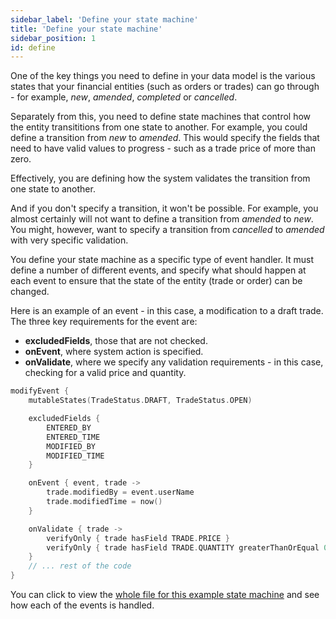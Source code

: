 ```yaml
---
sidebar_label: 'Define your state machine'
title: 'Define your state machine'
sidebar_position: 1
id: define
---
```


One of the key things you need to define in your data model is the various states that your financial entities (such as orders or trades) can go through - for example, *new*, *amended*, *completed* or *cancelled*.

Separately from this, you need to define state machines that control how the entity transititions from one state to another. For example, you could define a transition from *new* to *amended*. This would specify the fields that need to have valid values to progress - such as a trade price of more than zero.

Effectively, you are defining how the system validates the transition from one state to another.

And if you don't specify a transition, it won't be possible. For example, you almost certainly will not want to define a transition from *amended* to *new*. You might, however, want to specify a transition from *cancelled* to *amended* with very specific validation.

You define your state machine as a specific type of event handler. It must define a number of different events, and specify what should happen at each event to ensure that the state of the entity (trade or order) can be changed.

Here is an example of an event - in this case, a modification to a draft trade. The three key requirements for the event are:

* **excludedFields**, those that are not checked.
* **onEvent**, where system action is specified. 
* **onValidate**, where we specify any validation requirements - in this case, checking for a valid price and quantity.

```kotlin
modifyEvent {
    mutableStates(TradeStatus.DRAFT, TradeStatus.OPEN)

    excludedFields {
        ENTERED_BY
        ENTERED_TIME
        MODIFIED_BY
        MODIFIED_TIME
    }

    onEvent { event, trade ->
        trade.modifiedBy = event.userName
        trade.modifiedTime = now()
    }

    onValidate { trade ->
        verifyOnly { trade hasField TRADE.PRICE }
        verifyOnly { trade hasField TRADE.QUANTITY greaterThanOrEqual 0 }
    }
    // ... rest of the code
}

```

You can click to view the [whole file for this example state machine](/platform-reference/configure-key-modules/state-machines/examples/) and see how each of the events is handled.





